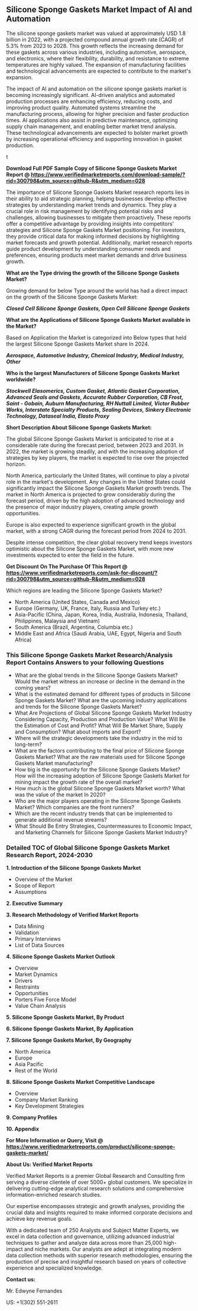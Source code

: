 <h2>Silicone Sponge Gaskets Market Impact of AI and Automation</h2><p>The silicone sponge gaskets market was valued at approximately USD 1.8 billion in 2022, with a projected compound annual growth rate (CAGR) of 5.3% from 2023 to 2028. This growth reflects the increasing demand for these gaskets across various industries, including automotive, aerospace, and electronics, where their flexibility, durability, and resistance to extreme temperatures are highly valued. The expansion of manufacturing facilities and technological advancements are expected to contribute to the market's expansion.</p><p>The impact of AI and automation on the silicone sponge gaskets market is becoming increasingly significant. AI-driven analytics and automated production processes are enhancing efficiency, reducing costs, and improving product quality. Automated systems streamline the manufacturing process, allowing for higher precision and faster production times. AI applications also assist in predictive maintenance, optimizing supply chain management, and enabling better market trend analysis. These technological advancements are expected to bolster market growth by increasing operational efficiency and supporting innovation in gasket production.</p>t</p><p id="" class=""><strong>Download Full PDF Sample Copy of Silicone Sponge Gaskets Market Report @ <a href="https://www.verifiedmarketreports.com/download-sample/?rid=300798&utm_source=github-R&utm_medium=028" target="_blank">https://www.verifiedmarketreports.com/download-sample/?rid=300798&utm_source=github-R&utm_medium=028</a></strong></p><p>The importance of&nbsp;Silicone Sponge Gaskets Market research reports lies in their ability to aid strategic planning, helping businesses develop effective strategies by understanding market trends and dynamics. They play a crucial role in risk management by identifying potential risks and challenges, allowing businesses to mitigate them proactively. These reports offer a competitive advantage by providing insights into competitors' strategies and Silicone Sponge Gaskets Market positioning. For investors, they provide critical data for making informed decisions by highlighting market forecasts and growth potential. Additionally, market research reports guide product development by understanding consumer needs and preferences, ensuring products meet market demands and drive business growth.</p><p><strong>What are the&nbsp;Type driving the growth of the Silicone Sponge Gaskets Market?</strong></p><p id="" class="">Growing demand for below Type around the world has had a direct impact on the growth of the Silicone Sponge Gaskets Market:</p><em><strong>Closed Cell Silicone Sponge Gaskets, Open Cell Silicone Sponge Gaskets</strong></em></p><strong>What are the&nbsp;Applications&nbsp;of Silicone Sponge Gaskets Market available in the Market?</strong></p><p id="" class="">Based on Application the Market is categorized into Below types that held the largest Silicone Sponge Gaskets Market share In 2024.</p><em><strong>Aerospace, Automotive Industry, Chemical Industry, Medical Industry, Other</strong></em></p><strong>Who is the largest Manufacturers of Silicone Sponge Gaskets Market worldwide?</strong></p><p><em><strong>Stockwell Elasomerics, Custom Gasket, Atlantic Gasket Corporation, Advanced Seals and Gaskets, Accurate Rubber Corporation, CB Frost, Saint - Gobain, Auburn Manufacturing, RH Nuttall Limited, Victor Rubber Works, Interstate Specialty Products, Sealing Devices, Sinkery Electronic Technology, Dataseal India, Elasto Proxy</strong></em></p><p id="" class=""><strong>Short Description About Silicone Sponge Gaskets Market:</strong></p><p>The global Silicone Sponge Gaskets Market is anticipated to rise at a considerable rate during the forecast period, between 2023 and 2031. In 2022, the market is growing steadily, and with the increasing adoption of strategies by key players, the market is expected to rise over the projected horizon.</p><p>North America, particularly the United States, will continue to play a pivotal role in the market's development. Any changes in the United States could significantly impact the Silicone Sponge Gaskets Market growth trends. The market in North America is projected to grow considerably during the forecast period, driven by the high adoption of advanced technology and the presence of major industry players, creating ample growth opportunities.</p><p>Europe is also expected to experience significant growth in the global market, with a strong CAGR during the forecast period from 2024 to 2031.</p><p>Despite intense competition, the clear global recovery trend keeps investors optimistic about the Silicone Sponge Gaskets Market, with more new investments expected to enter the field in the future.</p><p id="" class=""><strong>Get Discount On The Purchase Of This Report @ <a href="https://www.verifiedmarketreports.com/ask-for-discount/?rid=300798&utm_source=github-R&utm_medium=028" target="_blank">https://www.verifiedmarketreports.com/ask-for-discount/?rid=300798&utm_source=github-R&utm_medium=028</a></strong></p>Which regions are leading the Silicone Sponge Gaskets Market?</p><ul><li>North America (United States, Canada and Mexico)</li><li>Europe (Germany, UK, France, Italy, Russia and Turkey etc.)</li><li>Asia-Pacific (China, Japan, Korea, India, Australia, Indonesia, Thailand, Philippines, Malaysia and Vietnam)</li><li>South America (Brazil, Argentina, Columbia etc.)</li><li>Middle East and Africa (Saudi Arabia, UAE, Egypt, Nigeria and South Africa)</li></ul><h3 id="" class="">This Silicone Sponge Gaskets Market Research/Analysis Report Contains Answers to your following Questions</h3><ul><li>What are the global trends in the Silicone Sponge Gaskets Market? Would the market witness an increase or decline in the demand in the coming years?</li><li>What is the estimated demand for different types of products in Silicone Sponge Gaskets Market? What are the upcoming industry applications and trends for the Silicone Sponge Gaskets Market?</li><li>What Are Projections of Global Silicone Sponge Gaskets Market Industry Considering Capacity, Production and Production Value? What Will Be the Estimation of Cost and Profit? What Will Be Market Share, Supply and Consumption? What about imports and Export?</li><li>Where will the strategic developments take the industry in the mid to long-term?</li><li>What are the factors contributing to the final price of Silicone Sponge Gaskets Market? What are the raw materials used for Silicone Sponge Gaskets Market manufacturing?</li><li>How big is the opportunity for the Silicone Sponge Gaskets Market? How will the increasing adoption of Silicone Sponge Gaskets Market for mining impact the growth rate of the overall market?</li><li>How much is the global Silicone Sponge Gaskets Market worth? What was the value of the market In 2020?</li><li>Who are the major players operating in the Silicone Sponge Gaskets Market? Which companies are the front runners?</li><li>Which are the recent industry trends that can be implemented to generate additional revenue streams?</li><li>What Should Be Entry Strategies, Countermeasures to Economic Impact, and Marketing Channels for Silicone Sponge Gaskets Market Industry?</li></ul><h3 id="" class="">Detailed TOC of Global Silicone Sponge Gaskets Market Research Report, 2024-2030</h3><p id="" class=""><strong>1. Introduction of the Silicone Sponge Gaskets Market</strong></p><ul><li>Overview of the Market</li><li>Scope of Report</li><li>Assumptions</li></ul><p id="" class=""><strong>2. Executive Summary</strong></p><p id="" class=""><strong>3. Research Methodology of Verified Market Reports</strong></p><ul><li>Data Mining</li><li>Validation</li><li>Primary Interviews</li><li>List of Data Sources</li></ul><p id="" class=""><strong>4. Silicone Sponge Gaskets Market Outlook</strong></p><ul><li>Overview</li><li>Market Dynamics</li><li>Drivers</li><li>Restraints</li><li>Opportunities</li><li>Porters Five Force Model</li><li>Value Chain Analysis</li></ul><p id="" class=""><strong>5. Silicone Sponge Gaskets Market, By Product</strong></p><p id="" class=""><strong>6. Silicone Sponge Gaskets Market, By Application</strong></p><p id="" class=""><strong>7. Silicone Sponge Gaskets Market, By Geography</strong></p><ul><li>North America</li><li>Europe</li><li>Asia Pacific</li><li>Rest of the World</li></ul><p id="" class=""><strong>8. Silicone Sponge Gaskets Market Competitive Landscape</strong></p><ul><li>Overview</li><li>Company Market Ranking</li><li>Key Development Strategies</li></ul><p id="" class=""><strong>9. Company Profiles</strong></p><p id="" class=""><strong>10. Appendix</strong></p><p id="" class=""><strong>For More Information or Query, Visit @ <a href="https://www.verifiedmarketreports.com/product/silicone-sponge-gaskets-market/" target="_blank">https://www.verifiedmarketreports.com/product/silicone-sponge-gaskets-market/</a></strong></p><p id="" class=""><strong>About Us: Verified Market Reports</strong></p><p id="" class="">Verified Market Reports is a premier Global Research and Consulting firm serving a diverse clientele of over 5000+ global customers. We specialize in delivering cutting-edge analytical research solutions and comprehensive information-enriched research studies.</p><p id="" class="">Our expertise encompasses strategic and growth analyses, providing the crucial data and insights required to make informed corporate decisions and achieve key revenue goals.</p><p id="" class="">With a dedicated team of 250 Analysts and Subject Matter Experts, we excel in data collection and governance, utilizing advanced industrial techniques to gather and analyze data across more than 25,000 high-impact and niche markets. Our analysts are adept at integrating modern data collection methods with superior research methodologies, ensuring the production of precise and insightful research based on years of collective experience and specialized knowledge.</p><p id="" class=""><strong>Contact us:</strong></p><p id="" class="">Mr. Edwyne Fernandes</p><p id="" class="">US: +1(302) 551-2611</p>